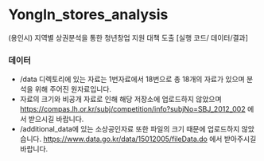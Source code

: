 # YongIn_stores_analysis
(용인시) 지역별 상권분석을 통한 청년창업 지원 대책 도출 [실행 코드/ 데이터/결과]


### 데이터
- /data 디렉토리에 있는 자료는 1번자료에서 18번으로 총 18개의 자료가 있으며 분석을 위해 주어진 원자료입니다.
- 자료의 크기와 비공개 자료로 인해 해당 저장소에 업로드하지 않았으며 https://compas.lh.or.kr/subj/competition/info?subjNo=SBJ_2012_002 에서 받으시길 바랍니다.
- /additional_data에 있는 소상공인자료 또한 파일의 크기 때문에 업로드하지 않았습니다. https://www.data.go.kr/data/15012005/fileData.do 에서 받아주시길 바랍니다.
